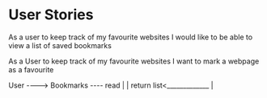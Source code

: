 User Stories
============

As a user
to keep track of my favourite websites
I would like to be able to view a list of saved bookmarks

As a User
to keep track of my favourite websites
I want to mark a webpage as a favourite

User ---->  Bookmarks ----
      read                |
                          |
return list<_____________ |
